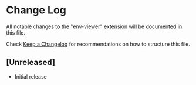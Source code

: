 # Change Log

All notable changes to the "env-viewer" extension will be documented in this file.

Check [Keep a Changelog](http://keepachangelog.com/) for recommendations on how to structure this file.

## [Unreleased]

- Initial release